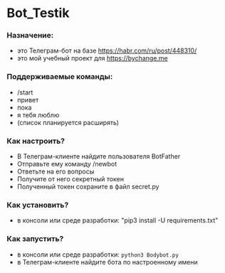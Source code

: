 # Bot_Testik

### Назначение:

* это Телеграм-бот на базе https://habr.com/ru/post/448310/
* это мой учебный проект для https://bychange.me

### Поддерживаемые команды:

* /start
* привет
* пока
* я тебя люблю
* (список планируется расширять)

### Как настроить?

* В Телеграм-клиенте найдите пользователя BotFather
* Отправьте ему команду /newbot
* Ответьте на его вопросы
* Получите от него секретный токен
* Полученный токен сохраните в файл secret.py

### Как установить?

* в консоли или среде разработки: "pip3 install -U requirements.txt"

### Как запустить?

* в консоли или среде разработки: `python3 Bodybot.py`
* в Телеграм-клиенте найдите бота по настроенному имени


